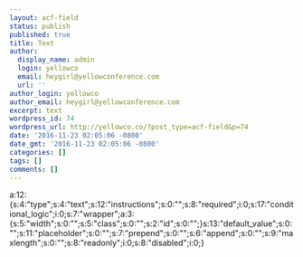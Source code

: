 ```yaml
---
layout: acf-field
status: publish
published: true
title: Text
author:
  display_name: admin
  login: yellowco
  email: heygirl@yellowconference.com
  url: ''
author_login: yellowco
author_email: heygirl@yellowconference.com
excerpt: text
wordpress_id: 74
wordpress_url: http://yellowco.co/?post_type=acf-field&p=74
date: '2016-11-23 02:05:06 -0800'
date_gmt: '2016-11-23 02:05:06 -0800'
categories: []
tags: []
comments: []
---
```

<p>a:12:{s:4:"type";s:4:"text";s:12:"instructions";s:0:"";s:8:"required";i:0;s:17:"conditional_logic";i:0;s:7:"wrapper";a:3:{s:5:"width";s:0:"";s:5:"class";s:0:"";s:2:"id";s:0:"";}s:13:"default_value";s:0:"";s:11:"placeholder";s:0:"";s:7:"prepend";s:0:"";s:6:"append";s:0:"";s:9:"maxlength";s:0:"";s:8:"readonly";i:0;s:8:"disabled";i:0;}</p>
